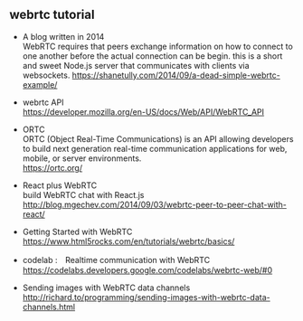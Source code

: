 ## webrtc tutorial

-   A blog written in 2014  
WebRTC requires that peers exchange information on how to connect to one another before the actual connection can be begin.  this is  a short and sweet Node.js server that communicates with clients via websockets. https://shanetully.com/2014/09/a-dead-simple-webrtc-example/

-   webrtc API  
https://developer.mozilla.org/en-US/docs/Web/API/WebRTC_API

-  ORTC  
ORTC (Object Real-Time Communications) is an API allowing developers to build next generation real-time communication applications for web, mobile, or server environments.   
https://ortc.org/

- React plus WebRTC  
 build WebRTC chat with React.js  
http://blog.mgechev.com/2014/09/03/webrtc-peer-to-peer-chat-with-react/
 
- Getting Started with WebRTC  
https://www.html5rocks.com/en/tutorials/webrtc/basics/

- codelab :　Realtime communication with WebRTC  
https://codelabs.developers.google.com/codelabs/webrtc-web/#0

- Sending images with WebRTC data channels  
http://richard.to/programming/sending-images-with-webrtc-data-channels.html

